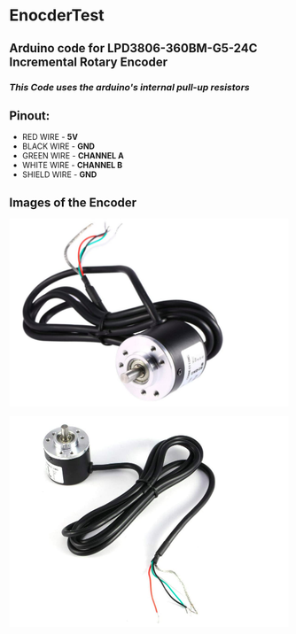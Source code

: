 # EnocderTest

## Arduino code for LPD3806-360BM-G5-24C Incremental Rotary Encoder
### *This Code uses the arduino's internal pull-up resistors*

## Pinout:
- RED WIRE - **5V**
- BLACK WIRE - **GND**
- GREEN WIRE - **CHANNEL A**
- WHITE WIRE - **CHANNEL B**
- SHIELD WIRE - **GND**
 
## Images of the Encoder 
![alt text](assets/1.png)

![alt text](assets/2.png)
